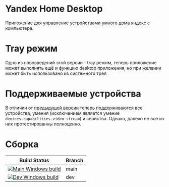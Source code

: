 # Yandex Home Desktop
Приложение для управление устройствами умного дома яндекс с компьютера.

# Tray режим
Одно из нововведений этой версии - tray режим, теперь приложение может выполнять ещё и функцию desktop приложения, но при желании может быть использовано из системного трея

# Поддерживаемые устройства
В отличии от [предыдущей версии](https://github.com/Yagodnik/YandexHomeWidgets) теперь поддерживаются все устройства, умения (исключением является умение ```devices.capabilities.video_stream```) и свойства. Однако, далеко не все из них протестированны полноценно.

# Сборка
| Build Status         | Branch |
|---------------------|---------|
| [![Main Windows build](https://github.com/Yagodnik/YandexHomeDesktop/actions/workflows/build-windows.yml/badge.svg?branch=main)](https://github.com/Yagodnik/YandexHomeDesktop/actions/workflows/build-windows.yml) | main |
| [![Dev Windows build](https://github.com/Yagodnik/YandexHomeDesktop/actions/workflows/build-windows.yml/badge.svg?branch=dev)](https://github.com/Yagodnik/YandexHomeDesktop/actions/workflows/build-windows.yml) | dev |